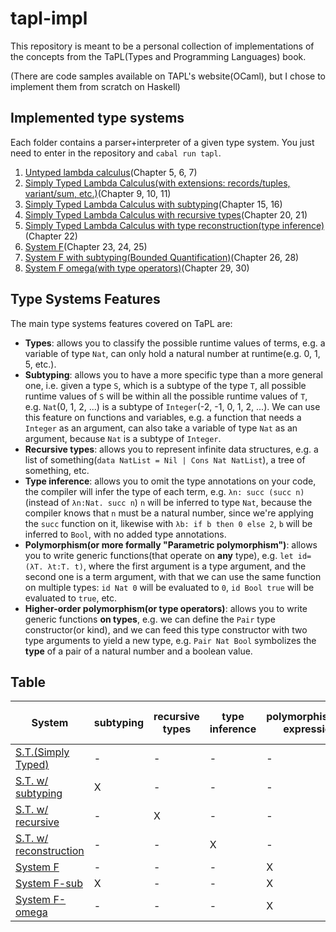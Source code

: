 # tapl-impl

This repository is meant to be a personal collection of implementations of the concepts from the TaPL(Types and Programming Languages) book.

(There are code samples available on TAPL's website(OCaml), but I chose to implement them from scratch on Haskell)

## Implemented type systems

Each folder contains a parser+interpreter of a given type system. You just need to enter in the repository and `cabal run tapl`.

1. [Untyped lambda calculus](./untyped-lambda-calculus)(Chapter 5, 6, 7)
2. [Simply Typed Lambda Calculus(with extensions: records/tuples, variant/sum, etc.)](./simply-typed-lambda-calculus)(Chapter 9, 10, 11)
3. [Simply Typed Lambda Calculus with subtyping](./simply-typed-with-subtyping)(Chapter 15, 16)
4. [Simply Typed Lambda Calculus with recursive types](./simply-typed-with-recursive-types)(Chapter 20, 21)
5. [Simply Typed Lambda Calculus with type reconstruction(type inference)](./simply-typed-with-type-reconstruction/)(Chapter 22)
6. [System F](./system-f)(Chapter 23, 24, 25)
7. [System F with subtyping(Bounded Quantification)](./system-f-sub)(Chapter 26, 28)
8. [System F omega(with type operators)](./system-f-omega)(Chapter 29, 30)

## Type Systems Features

The main type systems features covered on TaPL are:

- **Types**: allows you to classify the possible runtime values of terms, e.g. a variable of type `Nat`, can only hold a natural number at runtime(e.g. 0, 1, 5, etc.).
- **Subtyping**: allows you to have a more specific type than a more general one, i.e. given a type `S`, which is a subtype of the type `T`, all possible runtime values of `S` will be within all the possible runtime values of `T`, e.g. `Nat`(0, 1, 2, ...) is a subtype of `Integer`(-2, -1, 0, 1, 2, ...). We can use this feature on functions and variables, e.g. a function that needs a `Integer` as an argument, can also take a variable of type `Nat` as an argument, because `Nat` is a subtype of `Integer`.
- **Recursive types**: allows you to represent infinite data structures, e.g. a list of something(`data NatList = Nil | Cons Nat NatList`), a tree of something, etc.
- **Type inference**: allows you to omit the type annotations on your code, the compiler will infer the type of each term, e.g. `λn: succ (succ n)`(instead of `λn:Nat. succ n`) `n` will be inferred to type `Nat`, because the compiler knows that `n` must be a natural number, since we're applying the `succ` function on it, likewise with `λb: if b then 0 else 2`, `b` will be inferred to `Bool`, with no added type annotations.
- **Polymorphism(or more formally "Parametric polymorphism")**: allows you to write generic functions(that operate on **any** type), e.g. `let id=(λT. λt:T. t)`, where the first argument is a type argument, and the second one is a term argument, with that we can use the same function on multiple types: `id Nat 0` will be evaluated to `0`, `id Bool true` will be evaluated to `true`, etc.
- **Higher-order polymorphism(or type operators)**: allows you to write generic functions **on types**, e.g. we can define the `Pair` type constructor(or kind), and we can feed this type constructor with two type arguments to yield a new type, e.g. `Pair Nat Bool` symbolizes the **type** of a pair of a natural number and a boolean value.

## Table

| System                                                            | subtyping | recursive types | type inference | polymorphism(term expressions) | higher-order polymorphism(type expressions) |
| ----------------------------------------------------------------- | --------- | --------------- | -------------- | ------------------------------ | ------------------------------------------- |
| [S.T.(Simply Typed)](./simply-typed-lambda-calculus)              | -         | -               | -              | -                              | -                                           |
| [S.T. w/ subtyping]((./simply-typed-with-subtyping))              | X         | -               | -              | -                              | -                                           |
| [S.T. w/ recursive](./simply-typed-with-recursive-types)          | -         | X               | -              | -                              | -                                           |
| [S.T. w/ reconstruction](./simply-typed-with-type-reconstruction) | -         | -               | X              | -                              | -                                           |
| [System F](./system-f)                                            | -         | -               | -              | X                              | -                                           |
| [System F-sub](./system-f-sub)                                    | X         | -               | -              | X                              | -                                           |
| [System F-omega](./system-f-omega)                                | -         | -               | -              | X                              | X                                           |

